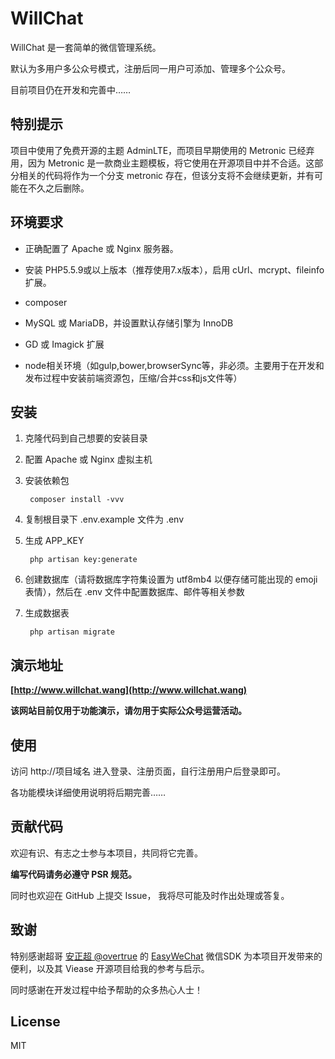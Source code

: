 # WillChat

WillChat 是一套简单的微信管理系统。

默认为多用户多公众号模式，注册后同一用户可添加、管理多个公众号。

目前项目仍在开发和完善中……

## 特别提示

项目中使用了免费开源的主题 AdminLTE，而项目早期使用的 Metronic 已经弃用，因为 Metronic 是一款商业主题模板，将它使用在开源项目中并不合适。这部分相关的代码将作为一个分支 metronic 存在，但该分支将不会继续更新，并有可能在不久之后删除。

## 环境要求

- 正确配置了 Apache 或 Nginx 服务器。

- 安装 PHP5.5.9或以上版本（推荐使用7.x版本），启用 cUrl、mcrypt、fileinfo 扩展。

- composer

- MySQL 或 MariaDB，并设置默认存储引擎为 InnoDB

- GD 或 Imagick 扩展

- node相关环境（如gulp,bower,browserSync等，非必须。主要用于在开发和发布过程中安装前端资源包，压缩/合并css和js文件等）


## 安装

1. 克隆代码到自己想要的安装目录

2. 配置 Apache 或 Nginx 虚拟主机

3. 安装依赖包

   ```shell
    composer install -vvv
   ```

4. 复制根目录下 .env.example 文件为 .env

5. 生成 APP_KEY

   ```shell
    php artisan key:generate
   ```

6. 创建数据库（请将数据库字符集设置为 utf8mb4 以便存储可能出现的 emoji 表情），然后在 .env 文件中配置数据库、邮件等相关参数

7. 生成数据表

   ```shell
    php artisan migrate
   ```

## 演示地址

**[http://www.willchat.wang](http://www.willchat.wang)**

**该网站目前仅用于功能演示，请勿用于实际公众号运营活动。**

## 使用

访问 http://项目域名 进入登录、注册页面，自行注册用户后登录即可。

各功能模块详细使用说明将后期完善……

## 贡献代码

欢迎有识、有志之士参与本项目，共同将它完善。

**编写代码请务必遵守  PSR 规范。**

同时也欢迎在 GitHub 上提交 Issue， 我将尽可能及时作出处理或答复。

## 致谢

特别感谢超哥 [安正超 @overtrue](https://github.com/overtrue) 的 [EasyWeChat](https://github.com/overtrue/wechat) 微信SDK 为本项目开发带来的便利，以及其 Viease 开源项目给我的参考与启示。

同时感谢在开发过程中给予帮助的众多热心人士！

## License

MIT